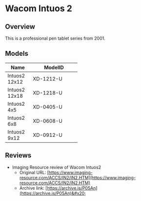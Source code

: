 # Wacom Intuos 2

## Overview

This is a professional pen tablet series from 2001.

## Models

<table><thead><tr><th width="67">Name</th><th width="138">ModelID</th></tr></thead><tbody><tr><td>Intuos2 12x12</td><td>XD-1212-U</td></tr><tr><td>Intuos2 12x18</td><td>XD-1218-U</td></tr><tr><td>Intuos2 4x5</td><td>XD-0405-U</td></tr><tr><td>Intuos2 6x8</td><td>XD-0608-U</td></tr><tr><td>Intuos2 9x12</td><td>XD-0912-U</td></tr></tbody></table>

## Reviews

* Imaging Resource review of Wacom Intuos2 &#x20;
  * Original URL: [https://www.imaging-resource.com/ACCS/IN2/IN2.HTM](https://www.imaging-resource.com/ACCS/IN2/IN2.HTM)
  * Archive link: [https://archive.is/P05An](https://archive.is/P05An)&#x20;

